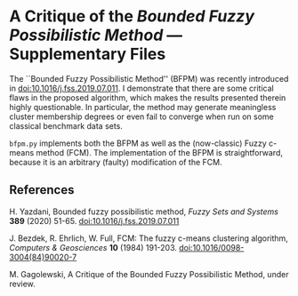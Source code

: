 # A Critique of the *Bounded Fuzzy Possibilistic Method* — Supplementary Files

The ``Bounded Fuzzy Possibilistic Method'' (BFPM)
was recently introduced in
[doi:10.1016/j.fss.2019.07.011](https://dx.doi.org/10.1016/j.fss.2019.07.011).
I demonstrate that there are some critical
flaws in the proposed algorithm, which makes the results presented therein
highly questionable.
In particular, the method may generate meaningless cluster
membership degrees or even fail to converge when run on some
classical benchmark data sets.


`bfpm.py` implements both the BFPM as well as the (now-classic)
Fuzzy c-means method (FCM).
The implementation of the BFPM is straightforward, because
it is an arbitrary (faulty) modification of the FCM.




## References

H. Yazdani, Bounded fuzzy possibilistic method,
*Fuzzy Sets and Systems* **389** (2020) 51-65.
[doi:10.1016/j.fss.2019.07.011](https://dx.doi.org/10.1016/j.fss.2019.07.011)

J. Bezdek, R. Ehrlich, W. Full, FCM: The fuzzy c-means clustering algorithm,
*Computers & Geosciences* **10** (1984) 191-203.
[doi:10.1016/0098-3004(84)90020-7](https://dx.doi.org/10.1016/0098-3004\(84\)90020-7)

M. Gagolewski, A Critique of the Bounded Fuzzy Possibilistic Method,
under review.
